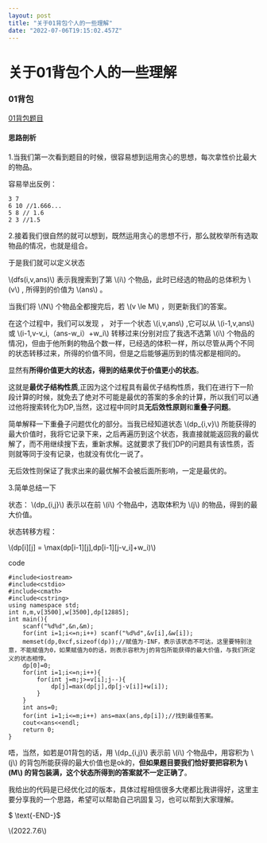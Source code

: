 ```yaml
---
layout: post
title: "关于01背包个人的一些理解"
date: "2022-07-06T19:15:02.457Z"
---
```

关于01背包个人的一些理解
=============

### 01背包

[01背包题目](https://www.acwing.com/problem/content/2/)

#### 思路剖析

1.当我们第一次看到题目的时候，很容易想到运用贪心的思想，每次拿性价比最大的物品。

容易举出反例：

    3 7
    6 10 //1.666...
    5 8 // 1.6
    2 3 //1.5
    

2.接着我们很自然的就可以想到，既然运用贪心的思想不行，那么就枚举所有选取物品的情况，也就是组合。

于是我们就可以定义状态

\\(dfs(i,v,ans)\\) 表示我搜索到了第 \\(i\\) 个物品，此时已经选的物品的总体积为 \\(v\\) , 所得到的价值为 \\(ans\\) 。

当我们将 \\(N\\) 个物品全都搜完后，若 \\(v \\le M\\) ，则更新我们的答案。

在这个过程中，我们可以发现 ， 对于一个状态 \\(i,v,ans\\) ,它可以从 \\(i-1,v,ans\\) 或 \\(i-1,v-v\_i,（ans-w\_i）+w\_i\\) 转移过来(分别对应了我选不选第 \\(i\\) 个物品的情况)，但由于他所剩的物品个数一样，已经选的体积一样，所以尽管从两个不同的状态转移过来，所得的价值不同，但是之后能够遍历到的情况都是相同的。

显然有**所得价值更大的状态，得到的结果优于价值更小的状态**。

这就是**最优子结构性质**,正因为这个过程具有最优子结构性质，我们在进行下一阶段计算的时候，就免去了绝对不可能是最优的答案的多余的计算，所以我们可以通过他将搜索转化为DP,当然，这过程中同时具**无后效性原则**和**重叠子问题**。

简单解释一下重叠子问题优化的部分。当我已经知道状态 \\(dp\_{i,v}\\) 所能获得的最大价值时，我将它记录下来，之后再遍历到这个状态，我直接就能返回我的最优解了，而不用继续搜下去，重新求解。这就要求了我们DP的问题具有该性质，否则就等同于没有记录，也就没有优化一说了。

无后效性则保证了我求出来的最优解不会被后面所影响，一定是最优的。

3.简单总结一下

状态： \\(dp\_{i,j}\\) 表示以在前 \\(i\\) 个物品中，选取体积为 \\(j\\) 的物品，得到的最大价值。

状态转移方程：

\\(dp\[i\]\[j\] = \\max(dp\[i-1\]\[j\],dp\[i-1\]\[j-v\_i\]+w\_i)\\)

code

    #include<iostream>
    #include<cstdio>
    #include<cmath>
    #include<cstring>
    using namespace std;
    int n,m,v[3500],w[3500],dp[12885];
    int main(){
    	scanf("%d%d",&n,&m);
    	for(int i=1;i<=n;i++) scanf("%d%d",&v[i],&w[i]);
    	memset(dp,0xcf,sizeof(dp));//赋值为-INF，表示该状态不可达，这里要特别注意，不能赋值为0，如果赋值为0的话，则表示容积为j的背包所能获得的最大价值，与我们所定义的状态相悖。
    	dp[0]=0;
    	for(int i=1;i<=n;i++){
    		for(int j=m;j>=v[i];j--){
    			dp[j]=max(dp[j],dp[j-v[i]]+w[i]);
    		}
    	}
    	int ans=0;
    	for(int i=1;i<=m;i++) ans=max(ans,dp[i]);//找到最佳答案。
    	cout<<ans<<endl;
    	return 0;
    }
    

唔，当然，如若是01背包的话，用 \\(dp\_{i,j}\\) 表示前 \\(i\\) 个物品中，用容积为 \\(j\\) 的背包所能获得的最大价值也是ok的，**但如果题目要我们恰好要把容积为 \\(M\\) 的背包装满，这个状态所得到的答案就不一定正确了**。

我给出的代码是已经优化过的版本，具体过程相信很多大佬都比我讲得好，这里主要分享我的一个思路，希望可以帮助自己巩固复习，也可以帮到大家理解。

$ \\text{-END-}$

\\(2022.7.6\\)